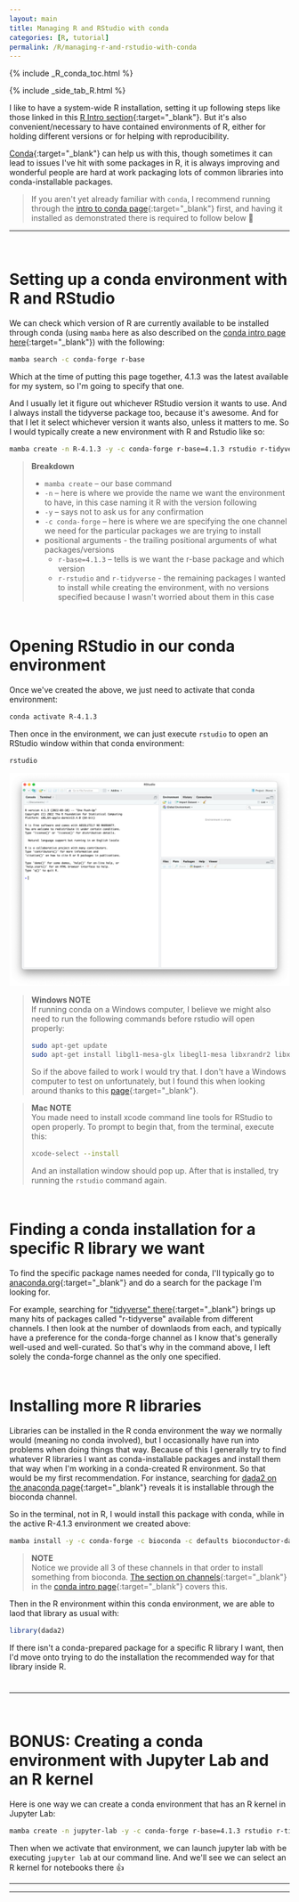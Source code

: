 ```yaml
---
layout: main
title: Managing R and RStudio with conda
categories: [R, tutorial]
permalink: /R/managing-r-and-rstudio-with-conda
---
```


{% include _R_conda_toc.html %}

{% include _side_tab_R.html %}

I like to have a system-wide R installation, setting it up following steps like those linked in this [R Intro section](/R/basics#on-your-computer){:target="_blank"}. But it's also convenient/necessary to have contained environments of R, either for holding different versions or for helping with reproducibility. 

[Conda](https://conda.io/docs/){:target="_blank"} can help us with this, though sometimes it can lead to issues I've hit with some packages in R, it is always improving and wonderful people are hard at work packaging lots of common libraries into conda-installable packages. 

> If you aren't yet already familiar with `conda`, I recommend running through the [intro to conda page](/unix/conda-intro){:target="_blank"} first, and having it installed as demonstrated there is required to follow below 🙂

---
<br>

# Setting up a conda environment with R and RStudio

We can check which version of R are currently available to be installed through conda (using `mamba` here as also described on the [conda intro page here](/unix/conda-intro#bonus-mamba-no-5){:target="_blank"}) with the following: 

```bash
mamba search -c conda-forge r-base
```

Which at the time of putting this page together, 4.1.3 was the latest available for my system, so I'm going to specify that one.

And I usually let it figure out whichever RStudio version it wants to use. And I always install the tidyverse package too, because it's awesome. And for that I let it select whichever version it wants also, unless it matters to me. So I would typically create a new environment with R and Rstudio like so:


```bash
mamba create -n R-4.1.3 -y -c conda-forge r-base=4.1.3 rstudio r-tidyverse
```

> **Breakdown**
> * `mamba create` – our base command
> * `-n` – here is where we provide the name we want the environment to have, in this case naming it R with the version following
> * `-y` – says not to ask us for any confirmation
> * `-c conda-forge` – here is where we are specifying the one channel we need for the particular packages we are trying to install
> * positional arguments - the trailing positional arguments of what packages/versions
>   * `r-base=4.1.3` – tells is we want the r-base package and which version
>   * `r-rstudio` and `r-tidyverse` - the remaining packages I wanted to install while creating the environment, with no versions specified because I wasn't worried about them in this case

<hr style="height:10px; visibility:hidden;" />

# Opening RStudio in our conda environment

Once we've created the above, we just need to activate that conda environment:

```bash
conda activate R-4.1.3
```

Then once in the environment, we can just execute `rstudio` to open an RStudio window within that conda environment:

```bash
rstudio
```

<center><img src="../images/conda-rstudio.png"></center>

> **Windows NOTE**  
> If running conda on a Windows computer, I believe we might also need to run the following commands before rstudio will open properly:
> ```bash
> sudo apt-get update
> sudo apt-get install libgl1-mesa-glx libegl1-mesa libxrandr2 libxrandr2 libxss1 libxcursor1 libxcomposite1 libasound2 libxi6 libxtst6
> ```
> So if the above failed to work I would try that. I don't have a Windows computer to test on unfortunately, but I found this when looking around thanks to this [page](https://nbisweden.github.io/workshop-scRNAseq/conda_instructions.html){:target="_blank"}.

> **Mac NOTE**  
> You made need to install xcode command line tools for RStudio to open properly. To prompt to begin that, from the terminal, execute this:
> ```bash
> xcode-select --install
> ```
> And an installation window should pop up. After that is installed, try running the `rstudio` command again.


<hr style="height:10px; visibility:hidden;" />

# Finding a conda installation for a specific R library we want
To find the specific package names needed for conda, I'll typically go to [anaconda.org](https://anaconda.org/){:target="_blank"} and do a search for the package I'm looking for. 

For example, searching for ["tidyverse" there](https://anaconda.org/search?q=tidyverse){:target="_blank"} brings up many hits of packages called "r-tidyverse" available from different channels. I then look at the number of downlaods from each, and typically have a preference for the conda-forge channel as I know that's generally well-used and well-curated. So that's why in the command above, I left solely the conda-forge channel as the only one specified. 

<hr style="height:10px; visibility:hidden;" />

# Installing more R libraries
Libraries can be installed in the R conda environment the way we normally would (meaning no conda involved), but I occasionally have run into problems when doing things that way. Because of this I generally try to find whatever R libraries I want as conda-installable packages and install them that way when I'm working in a conda-created R environment. So that would be my first recommendation. For instance, searching for [dada2 on the anaconda page](https://anaconda.org/search?q=dada2){:target="_blank"} reveals it is installable through the bioconda channel. 

So in the terminal, not in R, I would install this package with conda, while in the active R-4.1.3 environment we created above:

```bash
mamba install -y -c conda-forge -c bioconda -c defaults bioconductor-dada2
```

> **NOTE**  
> Notice we provide all 3 of these channels in that order to install something from bioconda. [The section on channels](/unix/conda-intro#a-note-on-channels){:target="_blank"} in the [conda intro page](/unix/conda-intro){:target="_blank"} covers this. 

Then in the R environment within this conda environment, we are able to laod that library as usual with:

```r
library(dada2)
```

If there isn't a conda-prepared package for a specific R library I want, then I'd move onto trying to do the installation the recommended way for that library inside R. 

<hr style="height:10px; visibility:hidden;" />

---
<br>

# BONUS: Creating a conda environment with Jupyter Lab and an R kernel

Here is one way we can create a conda environment that has an R kernel in Jupyter Lab:

```bash
mamba create -n jupyter-lab -y -c conda-forge r-base=4.1.3 rstudio r-tidyverse jupyterlab r-irkernel
```

Then when we activate that environment, we can launch jupyter lab with be executing `jupyter lab` at our command line. And we'll see we can select an R kernel for notebooks there 👍


---
---
